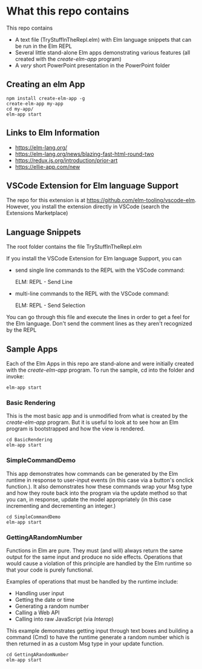 # What this repo contains #

This repo contains

- A text file (TryStuffInTheRepl.elm) with Elm language snippets that can be run in the Elm REPL
- Several little stand-alone Elm apps demonstrating various features (all created with the *create-elm-app* program)
- A *very* short PowerPoint presentation in the PowerPoint folder

## Creating an elm App ##

    npm install create-elm-app -g
    create-elm-app my-app
    cd my-app/
    elm-app start

## Links to Elm Information ##

- https://elm-lang.org/
- https://elm-lang.org/news/blazing-fast-html-round-two
- https://redux.js.org/introduction/prior-art
- https://ellie-app.com/new

## VSCode Extension for Elm language Support ##

The repo for this extension is at https://github.com/elm-tooling/vscode-elm.  However, you install the extension directly in VSCode (search the Extensions Marketplace)

## Language Snippets ##

The root folder contains the file TryStuffInTheRepl.elm

If you install the VSCode Extension for Elm language Support, you can

- send single line commands to the REPL with the VSCode command:

    ELM: REPL - Send Line

- multi-line commands to the REPL with the VSCode command:

    ELM: REPL - Send Selection

You can go through this file and execute the lines in order to get a feel for the Elm language.  Don't send the comment lines as they aren't recognized by the REPL

## Sample Apps ##

Each of the Elm Apps in this repo are stand-alone and were initially created with the *create-elm-app* program.  To run the sample, cd into the folder and invoke:

    elm-app start

### Basic Rendering ###

This is the most basic app and is unmodified from what is created by the *create-elm-app* program.  But it is useful to look at to see how an Elm program is bootstrapped and how the view is rendered.

    cd BasicRendering
    elm-app start

### SimpleCommandDemo ###

This app demonstrates how commands can be generated by the Elm runtime in response to user-input events (in this case via a button's onclick function.).  It also demonstrates how these commands wrap your Msg type and how they route back into the program via the update method so that you can, in response, update the model appropriately (in this case incrementing and decrementing an integer.)

    cd SimpleCommandDemo
    elm-app start

### GettingARandomNumber ###

Functions in Elm are pure.  They must (and will) always return the same output for the same input and produce no side effects.  Operations that would cause a violation of this principle are handled by the Elm runtime so that your code is purely functional.

Examples of operations that must be handled by the runtime include:

- Handling user input
- Getting the date or time
- Generating a random number
- Calling a Web API
- Calling into raw JavaScript (via *Interop*)

This example demonstrates getting input through text boxes and building a command (Cmd) to have the runtime generate a random number which is then returned in as a custom Msg type in your update function.

    cd GettingARandomNumber
    elm-app start
